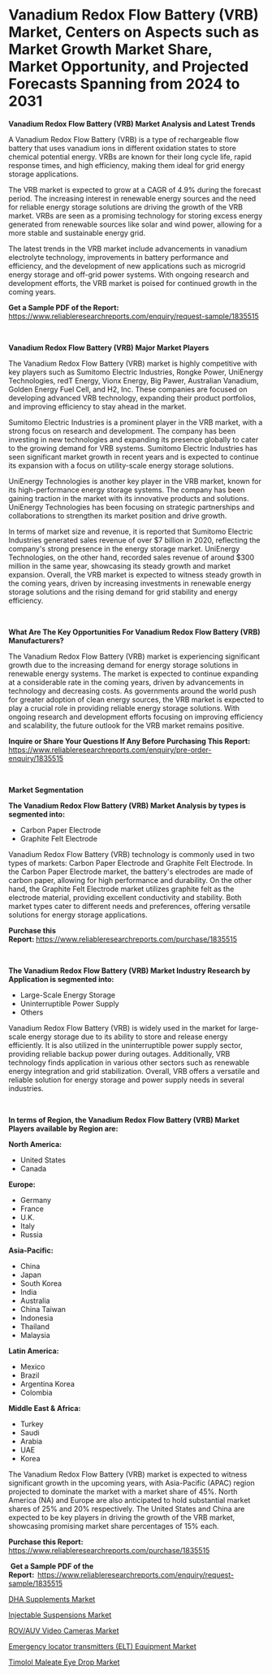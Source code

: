 <p><h1>Vanadium Redox Flow Battery (VRB) Market, Centers on Aspects such as Market Growth Market Share, Market Opportunity, and Projected Forecasts Spanning from 2024 to 2031</h1></p><p><strong>Vanadium Redox Flow Battery (VRB) Market Analysis and Latest Trends</strong></p>
<p><p>A Vanadium Redox Flow Battery (VRB) is a type of rechargeable flow battery that uses vanadium ions in different oxidation states to store chemical potential energy. VRBs are known for their long cycle life, rapid response times, and high efficiency, making them ideal for grid energy storage applications.</p><p>The VRB market is expected to grow at a CAGR of 4.9% during the forecast period. The increasing interest in renewable energy sources and the need for reliable energy storage solutions are driving the growth of the VRB market. VRBs are seen as a promising technology for storing excess energy generated from renewable sources like solar and wind power, allowing for a more stable and sustainable energy grid.</p><p>The latest trends in the VRB market include advancements in vanadium electrolyte technology, improvements in battery performance and efficiency, and the development of new applications such as microgrid energy storage and off-grid power systems. With ongoing research and development efforts, the VRB market is poised for continued growth in the coming years.</p></p>
<p><strong>Get a Sample PDF of the Report:&nbsp;</strong> <a href="https://www.reliableresearchreports.com/enquiry/request-sample/1835515">https://www.reliableresearchreports.com/enquiry/request-sample/1835515</a></p>
<p>&nbsp;</p>
<p><strong>Vanadium Redox Flow Battery (VRB) Major Market Players</strong></p>
<p><p>The Vanadium Redox Flow Battery (VRB) market is highly competitive with key players such as Sumitomo Electric Industries, Rongke Power, UniEnergy Technologies, redT Energy, Vionx Energy, Big Pawer, Australian Vanadium, Golden Energy Fuel Cell, and H2, Inc. These companies are focused on developing advanced VRB technology, expanding their product portfolios, and improving efficiency to stay ahead in the market.</p><p>Sumitomo Electric Industries is a prominent player in the VRB market, with a strong focus on research and development. The company has been investing in new technologies and expanding its presence globally to cater to the growing demand for VRB systems. Sumitomo Electric Industries has seen significant market growth in recent years and is expected to continue its expansion with a focus on utility-scale energy storage solutions.</p><p>UniEnergy Technologies is another key player in the VRB market, known for its high-performance energy storage systems. The company has been gaining traction in the market with its innovative products and solutions. UniEnergy Technologies has been focusing on strategic partnerships and collaborations to strengthen its market position and drive growth.</p><p>In terms of market size and revenue, it is reported that Sumitomo Electric Industries generated sales revenue of over $7 billion in 2020, reflecting the company's strong presence in the energy storage market. UniEnergy Technologies, on the other hand, recorded sales revenue of around $300 million in the same year, showcasing its steady growth and market expansion. Overall, the VRB market is expected to witness steady growth in the coming years, driven by increasing investments in renewable energy storage solutions and the rising demand for grid stability and energy efficiency.</p></p>
<p>&nbsp;</p>
<p><strong>What Are The Key Opportunities For Vanadium Redox Flow Battery (VRB) Manufacturers?</strong></p>
<p><p>The Vanadium Redox Flow Battery (VRB) market is experiencing significant growth due to the increasing demand for energy storage solutions in renewable energy systems. The market is expected to continue expanding at a considerable rate in the coming years, driven by advancements in technology and decreasing costs. As governments around the world push for greater adoption of clean energy sources, the VRB market is expected to play a crucial role in providing reliable energy storage solutions. With ongoing research and development efforts focusing on improving efficiency and scalability, the future outlook for the VRB market remains positive.</p></p>
<p><strong>Inquire or Share Your Questions If Any Before Purchasing This Report:</strong> <a href="https://www.reliableresearchreports.com/enquiry/pre-order-enquiry/1835515">https://www.reliableresearchreports.com/enquiry/pre-order-enquiry/1835515</a></p>
<p>&nbsp;</p>
<p><strong>Market Segmentation</strong></p>
<p><strong>The Vanadium Redox Flow Battery (VRB) Market Analysis by types is segmented into:</strong></p>
<p><ul><li>Carbon Paper Electrode</li><li>Graphite Felt Electrode</li></ul></p>
<p><p>Vanadium Redox Flow Battery (VRB) technology is commonly used in two types of markets: Carbon Paper Electrode and Graphite Felt Electrode. In the Carbon Paper Electrode market, the battery's electrodes are made of carbon paper, allowing for high performance and durability. On the other hand, the Graphite Felt Electrode market utilizes graphite felt as the electrode material, providing excellent conductivity and stability. Both market types cater to different needs and preferences, offering versatile solutions for energy storage applications.</p></p>
<p><strong>Purchase this Report:&nbsp;</strong><a href="https://www.reliableresearchreports.com/purchase/1835515">https://www.reliableresearchreports.com/purchase/1835515</a></p>
<p>&nbsp;</p>
<p><strong>The Vanadium Redox Flow Battery (VRB) Market Industry Research by Application is segmented into:</strong></p>
<p><ul><li>Large-Scale Energy Storage</li><li>Uninterruptible Power Supply</li><li>Others</li></ul></p>
<p><p>Vanadium Redox Flow Battery (VRB) is widely used in the market for large-scale energy storage due to its ability to store and release energy efficiently. It is also utilized in the uninterruptible power supply sector, providing reliable backup power during outages. Additionally, VRB technology finds application in various other sectors such as renewable energy integration and grid stabilization. Overall, VRB offers a versatile and reliable solution for energy storage and power supply needs in several industries.</p></p>
<p>&nbsp;</p>
<p><strong>In terms of Region, the Vanadium Redox Flow Battery (VRB) Market Players available by Region are:</strong></p>
<p>
    <p> <strong> North America: </strong>
        <ul>
            <li>United States</li>
            <li>Canada</li>
        </ul>
        </p> 
    <p> <strong> Europe: </strong>
        <ul>
            <li>Germany</li>
            <li>France</li>
            <li>U.K.</li>
            <li>Italy</li>
            <li>Russia</li>
        </ul>
        </p> 
    <p> <strong> Asia-Pacific: </strong>
        <ul>
            <li>China</li>
            <li>Japan</li>
            <li>South Korea</li>
            <li>India</li>
            <li>Australia</li>
            <li>China Taiwan</li>
            <li>Indonesia</li>
            <li>Thailand</li>
            <li>Malaysia</li>
        </ul>
        </p> 
    <p> <strong> Latin America: </strong>
        <ul>
            <li>Mexico</li>
            <li>Brazil</li>
            <li>Argentina Korea</li>
            <li>Colombia</li>
        </ul>
        </p> 
    <p> <strong> Middle East & Africa: </strong>
        <ul>
            <li>Turkey</li>
            <li>Saudi</li>
            <li>Arabia</li>
            <li>UAE</li>
            <li>Korea</li>
        </ul>
    </p>
    </p>
<p><p>The Vanadium Redox Flow Battery (VRB) market is expected to witness significant growth in the upcoming years, with Asia-Pacific (APAC) region projected to dominate the market with a market share of 45%. North America (NA) and Europe are also anticipated to hold substantial market shares of 25% and 20% respectively. The United States and China are expected to be key players in driving the growth of the VRB market, showcasing promising market share percentages of 15% each.</p></p>
<p><strong>Purchase this Report: </strong><a href="https://www.reliableresearchreports.com/purchase/1835515">https://www.reliableresearchreports.com/purchase/1835515</a></p>
<p>&nbsp;<strong>Get a Sample PDF of the Report:&nbsp;&nbsp;</strong><a href="https://www.reliableresearchreports.com/enquiry/request-sample/1835515">https://www.reliableresearchreports.com/enquiry/request-sample/1835515</a></p>
<p><strong></strong></p>
<p><p><a href="https://medium.com/@madisonsimmons10/dha-supplements-market-share-evolution-and-market-growth-trends-2024-2031-b8e899a5fb9a">DHA Supplements Market</a></p><p><a href="https://medium.com/@ruthfranklin11/injectable-suspensions-market-size-and-market-trends-complete-industry-overview-2024-to-2031-9aec8751d010">Injectable Suspensions Market</a></p><p><a href="https://github.com/jerrycopelandthomaswsqd8q/Market-Research-Report-List-1/blob/main/rovauv-video-cameras-market.md">ROV/AUV Video Cameras Market</a></p><p><a href="https://github.com/brenzgnarento/Market-Research-Report-List-1/blob/main/emergency-locator-transmitters-elt-equipment-market.md">Emergency locator transmitters (ELT) Equipment Market</a></p><p><a href="https://medium.com/@ruthfranklin11/timolol-maleate-eye-drop-market-trends-forecast-and-competitive-analysis-to-2031-6f40191121c1">Timolol Maleate Eye Drop Market</a></p></p>